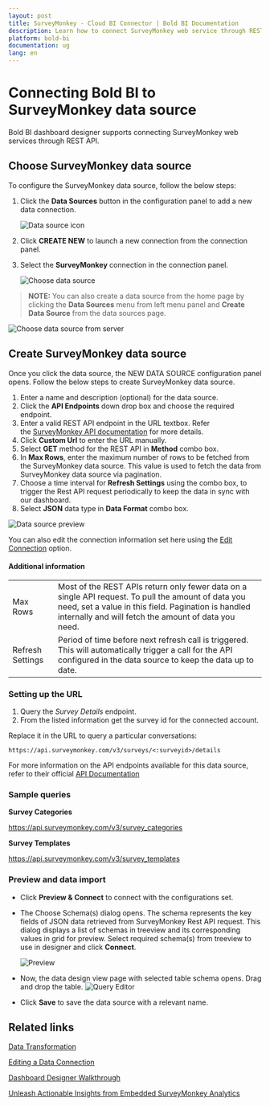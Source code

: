 ```yaml
---
layout: post
title: SurveyMonkey - Cloud BI Connector | Bold BI Documentation
description: Learn how to connect SurveyMonkey web service through REST API endpoint with cloud-hosted Bold BI and create data source for widget configuration.
platform: bold-bi
documentation: ug
lang: en
---
```


# Connecting Bold BI to SurveyMonkey data source
Bold BI dashboard designer supports connecting SurveyMonkey web services through REST API. 

## Choose SurveyMonkey data source

To configure the SurveyMonkey data source, follow the below steps:

1. Click the **Data Sources** button in the configuration panel to add a new data connection.

   ![Data source icon](/static/assets/working-with-datasource/data-connectors/images/common/DataSourcesIcon.png)

2. Click **CREATE NEW** to launch a new connection from the connection panel.
3. Select the **SurveyMonkey** connection in the connection panel.

   ![Choose data source](/static/assets/working-with-datasource/data-connectors/images/SurveyMonkey/ChooseDS.png)

> **NOTE:** You can also create a data source from the home page by clicking the **Data Sources** menu from left menu panel and **Create Data Source** from the data sources page.

   ![Choose data source from server](/static/assets/working-with-datasource/data-connectors/images/SurveyMonkey/ChooseDS_Server.png)


## Create SurveyMonkey data source
Once you click the data source, the NEW DATA SOURCE configuration panel opens. Follow the below steps to create SurveyMonkey data source.
1. Enter a name and description (optional) for the data source.
2. Click the **API Endpoints** down drop box and choose the required endpoint.
3. Enter a valid REST API endpoint in the URL textbox. Refer the [SurveyMonkey API documentation](https://developer.surveymonkey.com/api/v3/) for more details.
4. Click **Custom Url** to enter the URL manually.
5. Select **GET** method for the REST API in **Method** combo box.
6. In **Max Rows**, enter the maximum number of rows to be fetched from the SurveyMonkey data source. This value is used to fetch the data from SurveyMonkey data source via pagination.
7. Choose a time interval for **Refresh Settings** using the combo box, to trigger the Rest API request periodically to keep the data in sync with our dashboard.  
8. Select **JSON** data type in **Data Format** combo box.

![Data source preview](/static/assets/working-with-datasource/data-connectors/images/SurveyMonkey/DataSourcesView.png)

You can also edit the connection information set here using the [Edit Connection](/working-with-data-source/editing-a-data-connection/) option.

#### Additional information
<table width="600">
<tr>
<td>
Max Rows
</td>
<td>
Most of the REST APIs return only fewer data on a single API request. To pull the amount of data you need, set a value in this field.  
Pagination is handled internally and will fetch the amount of data you need.
</td>
</tr>
<tr>
<td>
Refresh Settings
</td>
<td>
Period of time before next refresh call is triggered. This will automatically trigger a call for the API configured in the data source to keep the data up to date.
</td>
</tr>
</table>

### Setting up the URL

1. Query the <i>Survey Details</i> endpoint.
2. From the listed information get the survey id for the connected account.

Replace it in the URL to query a particular conversations:

`https://api.surveymonkey.com/v3/surveys/<:surveyid>/details`

For more information on the API endpoints available for this data source, refer to their official [API Documentation](https://developer.surveymonkey.com/api/v3/)

### Sample queries
**Survey Categories**

https://api.surveymonkey.com/v3/survey_categories

**Survey Templates**

https://api.surveymonkey.com/v3/survey_templates

### Preview and data import
* Click **Preview & Connect** to connect with the configurations set.
* The Choose Schema(s) dialog opens. The schema represents the key fields of JSON data retrieved from SurveyMonkey Rest API request. This dialog displays a list of schemas in treeview and its corresponding values in grid for preview. Select required schema(s) from treeview to use in designer and click **Connect**.

   ![Preview](/static/assets/working-with-datasource/data-connectors/images/common/Preview.png)

* Now, the data design view page with selected table schema opens. Drag and drop the table.
   ![Query Editor](/static/assets/working-with-datasource/data-connectors/images/common/QueryEditor.png)

* Click **Save** to save the data source with a relevant name.

## Related links
[Data Transformation](/working-with-data-source/transforming-data/joining-table/)

[Editing a Data Connection](/working-with-data-source/editing-a-data-connection/)   

[Dashboard Designer Walkthrough](/getting-started/creating-dashboard/)

[Unleash Actionable Insights from Embedded SurveyMonkey Analytics](https://www.boldbi.com/blog/unleash-actionable-insights-from-embedded-surveymonkey-analytics)